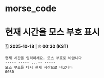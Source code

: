 # morse_code
# 현재 시간을 모스 부호 표시
<!-- MORSE_TIME_START -->
🗓️ **2025-10-18** | ⏰ **00:30 (KST)**

```
현재 시간을 입력하세요. 모스 부호로 바꿉니다
----- ----- ...-- -----
모스 부호를 다시 현재 시간으로 바꿉니다
0030
```
<!-- MORSE_TIME_END -->
